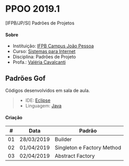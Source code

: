 # **PPOO 2019.1**
[IFPB/JP/SI] Padrões de Projetos

#### <i class="icon-link"></i> **Sobre**
- Instituição: [IFPB Campus João Pessoa](http://www.ifpb.edu.br/campi/campi/joao-pessoa)
- Curso: [Sistemas para Internet](http://estudante.ifpb.edu.br/cursos/39)
- Disciplina: Padrões de Projeto
- Profa.: [Valéria Cavalcanti](http://valeria.eti.br)


## **Padrões Gof**
Códigos desenvolvidos em sala de aula.
> - IDE: [Eclipse](https://www.eclipse.org/)
> - Linguagem: [Java](https://www.oracle.com/technetwork/pt/java/javase/documentation/index.html)


#### <i class="icon-link"></i> **Criação**

\# | Data | Padrão
--- | --- | ---
01 | 28/03/2019 | Builder
02 | 01/04/2019 | Singleton e Factory Method
03 | 02/04/2019 | Abstract Factory
